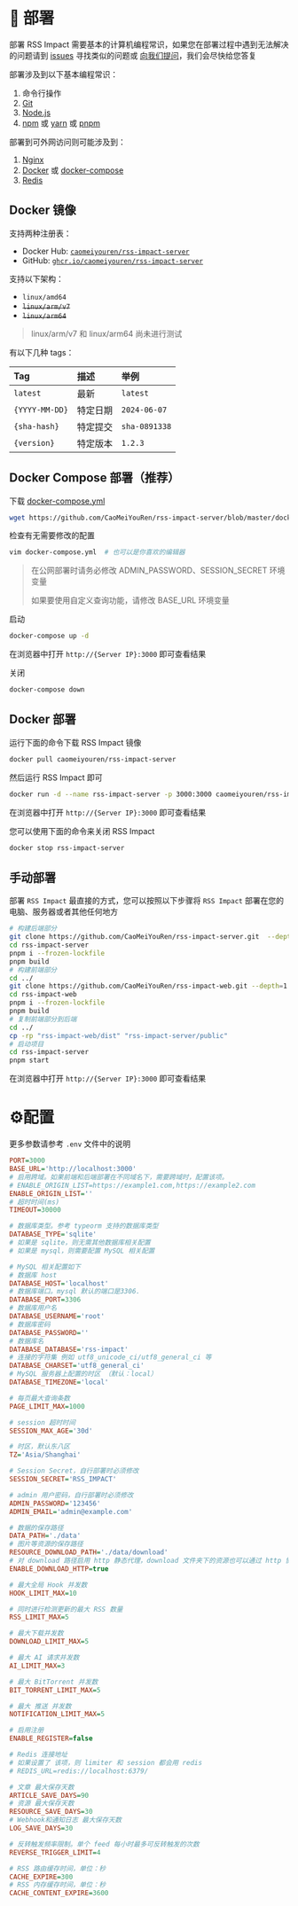 # 🚀 部署

部署 RSS Impact 需要基本的计算机编程常识，如果您在部署过程中遇到无法解决的问题请到 [issues](https://github.com/CaoMeiYouRen/rss-impact-server/issues) 寻找类似的问题或 [向我们提问](https://github.com/CaoMeiYouRen/rss-impact-server/issues/new/choose)，我们会尽快给您答复

部署涉及到以下基本编程常识：

1.  命令行操作
2.  [Git](https://git-scm.com/)
3.  [Node.js](https://nodejs.org/)
4.  [npm](https://www.npmjs.com/get-npm) 或 [yarn](https://yarnpkg.com/zh-Hans/docs/install) 或 [pnpm](https://www.pnpm.cn/)

部署到可外网访问则可能涉及到：

1.  [Nginx](https://www.nginx.com/resources/wiki/start/topics/tutorials/install/)
2.  [Docker](https://www.docker.com/get-started) 或 [docker-compose](https://docs.docker.com/compose/install/)
3.  [Redis](https://redis.io/download)

## Docker 镜像

支持两种注册表：

- Docker Hub: [`caomeiyouren/rss-impact-server`](https://hub.docker.com/r/caomeiyouren/rss-impact-server)
- GitHub: [`ghcr.io/caomeiyouren/rss-impact-server`](https://github.com/CaoMeiYouRen/rss-impact-server/pkgs/container/rss-impact-server)

支持以下架构：

- `linux/amd64`
- ~~`linux/arm/v7`~~
- ~~`linux/arm64`~~

> linux/arm/v7 和 linux/arm64 尚未进行测试

有以下几种 tags：

| Tag            | 描述     | 举例          |
| :------------- | :------- | :------------ |
| `latest`       | 最新     | `latest`      |
| `{YYYY-MM-DD}` | 特定日期 | `2024-06-07`  |
| `{sha-hash}`   | 特定提交 | `sha-0891338` |
| `{version}`    | 特定版本 | `1.2.3`       |

## Docker Compose 部署（推荐）

下载 [docker-compose.yml](https://github.com/CaoMeiYouRen/rss-impact-server/blob/master/docker-compose.yml)

```sh
wget https://github.com/CaoMeiYouRen/rss-impact-server/blob/master/docker-compose.yml
```

检查有无需要修改的配置

```sh
vim docker-compose.yml  # 也可以是你喜欢的编辑器
```

> 在公网部署时请务必修改 ADMIN_PASSWORD、SESSION_SECRET 环境变量
>
> 如果要使用自定义查询功能，请修改 BASE_URL 环境变量

启动

```sh
docker-compose up -d
```

在浏览器中打开 `http://{Server IP}:3000` 即可查看结果

关闭

```sh
docker-compose down
```

## Docker 部署

运行下面的命令下载 RSS Impact 镜像

```sh
docker pull caomeiyouren/rss-impact-server
```

然后运行 RSS Impact 即可

```sh
docker run -d --name rss-impact-server -p 3000:3000 caomeiyouren/rss-impact-server
```

在浏览器中打开 `http://{Server IP}:3000` 即可查看结果

您可以使用下面的命令来关闭 RSS Impact 

```sh
docker stop rss-impact-server
```

## 手动部署

部署 `RSS Impact` 最直接的方式，您可以按照以下步骤将 `RSS Impact` 部署在您的电脑、服务器或者其他任何地方

```sh
# 构建后端部分
git clone https://github.com/CaoMeiYouRen/rss-impact-server.git  --depth=1
cd rss-impact-server
pnpm i --frozen-lockfile
pnpm build
# 构建前端部分
cd ../
git clone https://github.com/CaoMeiYouRen/rss-impact-web.git --depth=1
cd rss-impact-web
pnpm i --frozen-lockfile
pnpm build
# 复制前端部分到后端
cd ../
cp -rp "rss-impact-web/dist" "rss-impact-server/public"
# 启动项目
cd rss-impact-server
pnpm start
```

在浏览器中打开 `http://{Server IP}:3000` 即可查看结果

# ⚙配置

更多参数请参考 `.env` 文件中的说明

```ini
PORT=3000
BASE_URL='http://localhost:3000'
# 启用跨域。如果前端和后端部署在不同域名下，需要跨域时，配置该项。
# ENABLE_ORIGIN_LIST=https://example1.com,https://example2.com
ENABLE_ORIGIN_LIST=''
# 超时时间(ms)
TIMEOUT=30000

# 数据库类型。参考 typeorm 支持的数据库类型
DATABASE_TYPE='sqlite'
# 如果是 sqlite，则无需其他数据库相关配置
# 如果是 mysql，则需要配置 MySQL 相关配置

# MySQL 相关配置如下
# 数据库 host
DATABASE_HOST='localhost'
# 数据库端口。mysql 默认的端口是3306.
DATABASE_PORT=3306
# 数据库用户名
DATABASE_USERNAME='root'
# 数据库密码
DATABASE_PASSWORD=''
# 数据库名
DATABASE_DATABASE='rss-impact'
# 连接的字符集 例如 utf8_unicode_ci/utf8_general_ci 等
DATABASE_CHARSET='utf8_general_ci'
# MySQL 服务器上配置的时区 （默认：local）
DATABASE_TIMEZONE='local'

# 每页最大查询条数
PAGE_LIMIT_MAX=1000

# session 超时时间
SESSION_MAX_AGE='30d'

# 时区，默认东八区
TZ='Asia/Shanghai'

# Session Secret，自行部署时必须修改
SESSION_SECRET='RSS_IMPACT'

# admin 用户密码，自行部署时必须修改
ADMIN_PASSWORD='123456'
ADMIN_EMAIL='admin@example.com'

# 数据的保存路径
DATA_PATH='./data'
# 图片等资源的保存路径
RESOURCE_DOWNLOAD_PATH='./data/download'
# 对 download 路径启用 http 静态代理，download 文件夹下的资源也可以通过 http 协议访问
ENABLE_DOWNLOAD_HTTP=true

# 最大全局 Hook 并发数
HOOK_LIMIT_MAX=10

# 同时进行检测更新的最大 RSS 数量
RSS_LIMIT_MAX=5

# 最大下载并发数
DOWNLOAD_LIMIT_MAX=5

# 最大 AI 请求并发数
AI_LIMIT_MAX=3

# 最大 BitTorrent 并发数
BIT_TORRENT_LIMIT_MAX=5

# 最大 推送 并发数
NOTIFICATION_LIMIT_MAX=5

# 启用注册
ENABLE_REGISTER=false

# Redis 连接地址
# 如果设置了 该项，则 limiter 和 session 都会用 redis
# REDIS_URL=redis://localhost:6379/

# 文章 最大保存天数
ARTICLE_SAVE_DAYS=90
# 资源 最大保存天数
RESOURCE_SAVE_DAYS=30
# Webhook和通知日志 最大保存天数
LOG_SAVE_DAYS=30

# 反转触发频率限制。单个 feed 每小时最多可反转触发的次数
REVERSE_TRIGGER_LIMIT=4

# RSS 路由缓存时间，单位：秒
CACHE_EXPIRE=300
# RSS 内存缓存时间，单位：秒
CACHE_CONTENT_EXPIRE=3600
```